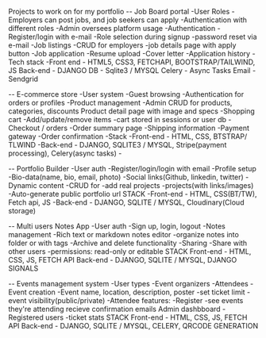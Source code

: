 Projects to work on for my portfolio
--  Job Board portal
        -User Roles
            -Employers can post jobs, and job seekers can apply
            -Authentication with different roles
            -Admin oversees platform usage
        -Authentication
            -Register/login with e-mail
            -Role selection during signup
            -password reset via e-mail
        -Job listings
            -CRUD for employers
            -job details page with apply button
        -Job application
            -Resume upload
            -Cover letter
            -Application history
    -Tech stack
        -Front end - HTML5, CSS3, FETCHAPI, BOOTSTRAP/TAILWIND, JS
        Back-end - DJANGO
        DB - Sqlite3 / MYSQL
        Celery - Async Tasks
        Email - Sendgrid


--  E-commerce store
        -User system
            -Guest browsing
            -Authentication for orders or profiles
        -Product management
            -Admin
                CRUD for products, categories, discounts
                Product detail page with image and specs
        -Shopping cart
            -Add/update/remove items
            -cart stored in sessions or user db
        -Checkout / orders
            -Order summary page
            -Shipping information
            -Payment gateway
            -Order confirmation
    -Stack
        -Front-end - HTML, CSS, BTSTRAP/ TLWIND
        -Back-end - DJANGO, SQLITE3 / MYSQL, Stripe(payment processing), Celery(async tasks)
        -

--  Portfolio Builder
        -User auth
            -Register/login/login with email
        -Profile setup
            -Bio-data(name, bio, email, photo)
            -Social links(Github, linkedin, twitter)
        -Dynamic content
            -CRUD for
                -add real projects
                -projects(with links/images)
                -Auto-generate public portfolio url
    STACK
        -Front-end - HTML, CSS(BT/TW), Fetch api, JS
        -Back-end - DJANGO, SQLITE / MYSQL, Cloudinary(Cloud storage)



--  Multi users Notes App
        -User auth
            -Sign up, login, logout
        -Notes management
            -Rich text or markdown notes editor
            -organize notes into folder or with tags
            -Archive and delete functionality
        -Sharing
            -Share with other users
            -permissions: read-only or editable
    STACK
        Front-end - HTML, CSS, JS, FETCH API
        Back-end - DJANGO, SQLITE / MYSQL, DJANGO SIGNALS


--  Events management system
        -User types
            -Event organizers
            -Attendees
        -Event creation
            -Event name, location, description, poster
            -set ticket limit
            -event visibility(public/private)
        -Attendee features:
            -Register
            -see events they're attending
            recieve confirmation emails
        Admin dashbboard
            -Registered users
            -ticket stats
    STACK
        Front-end - HTML, CSS, JS, FETCH API 
        Back-end - DJANGO, SQLITE / MYSQL, CELERY, QRCODE GENERATION
        